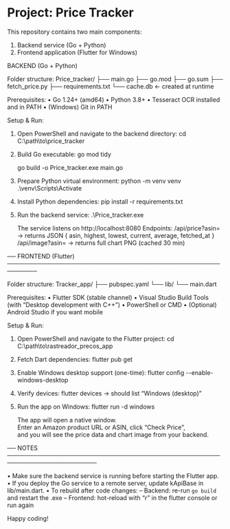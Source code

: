 # Project: Price Tracker

This repository contains two main components:
 1. Backend service (Go + Python)
 2. Frontend application (Flutter for Windows)

BACKEND (Go + Python)

Folder structure:
  Price_tracker/
    ├── main.go
    ├── go.mod
    ├── go.sum
    ├── fetch_price.py
    ├── requirements.txt
    └── cache.db                ← created at runtime

Prerequisites:
 • Go 1.24+ (amd64)
 • Python 3.8+
 • Tesseract OCR installed and in PATH
 • (Windows) Git in PATH

Setup & Run:

1. Open PowerShell and navigate to the backend directory:
     cd C:\path\to\price_tracker

2. Build Go executable:
     go mod tidy

     go build -o Price_tracker.exe main.go

3. Prepare Python virtual environment:
     python -m venv venv
     .\venv\Scripts\Activate

4. Install Python dependencies:
     pip install -r requirements.txt

5. Run the backend service:
     .\Price_tracker.exe

   The service listens on http://localhost:8080
   Endpoints:
     /api/price?asin=<ASIN>    → returns JSON { asin, highest, lowest, current, average, fetched_at }
     /api/image?asin=<ASIN>    → returns full chart PNG (cached 30 min)

── FRONTEND (Flutter) ─────────────────────────────────────────────────────────

Folder structure:
  Tracker_app/
    ├── pubspec.yaml
    └── lib/
        └── main.dart

Prerequisites:
 • Flutter SDK (stable channel)
 • Visual Studio Build Tools (with “Desktop development with C++”)
 • PowerShell or CMD
 • (Optional) Android Studio if you want mobile

Setup & Run:

1. Open PowerShell and navigate to the Flutter project:
     cd C:\path\to\rastreador_precos_app

2. Fetch Dart dependencies:
     flutter pub get

3. Enable Windows desktop support (one-time):
     flutter config --enable-windows-desktop

4. Verify devices:
     flutter devices
     → should list “Windows (desktop)”

5. Run the app on Windows:
     flutter run -d windows

   The app will open a native window.  
   Enter an Amazon product URL or ASIN, click “Check Price”,  
   and you will see the price data and chart image from your backend.

── NOTES ───────────────────────────────────────────────────────────────────────

 • Make sure the backend service is running before starting the Flutter app.
 • If you deploy the Go service to a remote server, update kApiBase in lib/main.dart.
 • To rebuild after code changes:
     – Backend: re-run `go build` and restart the .exe
     – Frontend: hot-reload with “r” in the flutter console or run again

Happy coding!
